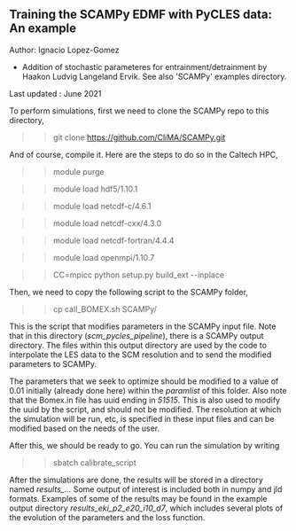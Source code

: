 ## Training the SCAMPy EDMF with PyCLES data: An example

Author: Ignacio Lopez-Gomez
  - Addition of stochastic parameteres for entrainment/detrainment by Haakon Ludvig Langeland Ervik. See also 'SCAMPy' examples directory.

Last updated : June 2021

To perform simulations, first we need to clone the SCAMPy repo to this directory,

  >> git clone https://github.com/CliMA/SCAMPy.git

And of course, compile it. Here are the steps to do so in the Caltech HPC,

  >> module purge 

  >> module load hdf5/1.10.1

  >> module load netcdf-c/4.6.1

  >> module load netcdf-cxx/4.3.0

  >> module load netcdf-fortran/4.4.4

  >> module load openmpi/1.10.7

  >> CC=mpicc python setup.py build_ext --inplace

Then, we need to copy the following script to the SCAMPy folder,

  >> cp call_BOMEX.sh SCAMPy/

This is the script that modifies parameters in the SCAMPy input file. Note that in this directory (*scm_pycles_pipeline*), there is a SCAMPy output directory. The files within this output directory are used by the code to interpolate the LES data to the SCM resolution and to send the modified parameters to SCAMPy. 

The parameters that we seek to optimize should be modified to a value of 0.01 initially (already done here) within the *paramlist* of this folder. Also note that the Bomex.in file has uuid ending in *51515*. This is also used to modify the uuid by the script, and should not be modified. The resolution at which the simulation will be run, etc, is specified in these input files and can be modified based on the needs of the user.

After this, we should be ready to go. You can run the simulation by writing

  >> sbatch calibrate_script

After the simulations are done, the results will be stored in a directory named *results_...*
Some output of interest is included both in numpy and jld formats. 
Examples of some of the results may be found in the example output directory *results_eki_p2_e20_i10_d7*, which includes several plots of the evolution of the parameters and the loss function.
